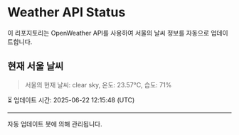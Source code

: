 
# Weather API Status

이 리포지토리는 OpenWeather API를 사용하여 서울의 날씨 정보를 자동으로 업데이트합니다.

## 현재 서울 날씨
> 서울의 현재 날씨: clear sky, 온도: 23.57°C, 습도: 71%

⏳ 업데이트 시간: 2025-06-22 12:15:48 (UTC)

---
자동 업데이트 봇에 의해 관리됩니다.
